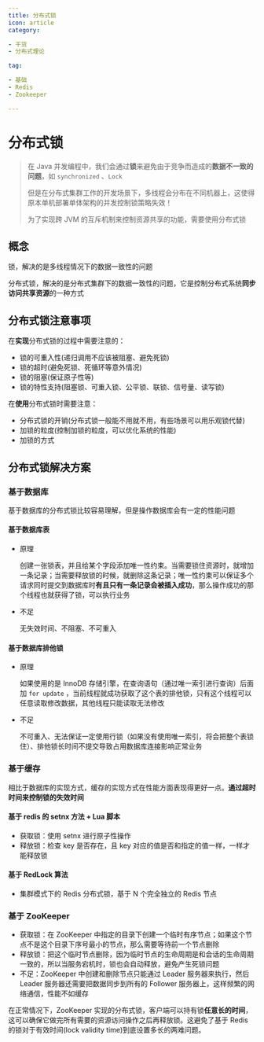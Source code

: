 ```yaml
---
title: 分布式锁
icon: article
category:

- 干货
- 分布式理论

tag:

- 基础
- Redis
- Zookeeper

---
```



# 分布式锁

> 在 Java 并发编程中，我们会通过**锁**来避免由于竞争而造成的**数据不一致的问题**，如 `synchronized` 、`Lock`
>
> 但是在分布式集群工作的开发场景下，多线程会分布在不同机器上，这使得原本单机部署单体架构的并发控制锁策略失效！
>
> 为了实现跨 JVM 的互斥机制来控制资源共享的功能，需要使用分布式锁

## 概念

锁，解决的是多线程情况下的数据一致性的问题

分布式锁，解决的是分布式集群下的数据一致性的问题，它是控制分布式系统**同步访问共享资源**的一种方式



## 分布式锁注意事项

在**实现**分布式锁的过程中需要注意的：

- 锁的可重入性(递归调用不应该被阻塞、避免死锁)
- 锁的超时(避免死锁、死循环等意外情况)
- 锁的阻塞(保证原子性等)
- 锁的特性支持(阻塞锁、可重入锁、公平锁、联锁、信号量、读写锁)

在**使用**分布式锁时需要注意：

- 分布式锁的开销(分布式锁一般能不用就不用，有些场景可以用乐观锁代替)
- 加锁的粒度(控制加锁的粒度，可以优化系统的性能)
- 加锁的方式



## 分布式锁解决方案

### 基于数据库

基于数据库的分布式锁比较容易理解，但是操作数据库会有一定的性能问题

#### 基于数据库表

- 原理

  创建一张锁表，并且给某个字段添加唯一性约束。当需要锁住资源时，就增加一条记录；当需要释放锁的时候，就删除这条记录；唯一性约束可以保证多个请求同时提交到数据库时**有且只有一条记录会被插入成功**，那么操作成功的那个线程也就获得了锁，可以执行业务

- 不足

  无失效时间、不阻塞、不可重入

#### 基于数据库排他锁

- 原理

  如果使用的是 InnoDB 存储引擎，在查询语句（通过唯一索引进行查询）后面加 `for update` ，当前线程就成功获取了这个表的排他锁，只有这个线程可以任意读取修改数据，其他线程只能读取无法修改

- 不足

  不可重入、无法保证一定使用行锁（如果没有使用唯一索引，将会把整个表锁住）、排他锁长时间不提交导致占用数据库连接影响正常业务

### 基于缓存

相比于数据库的实现方式，缓存的实现方式在性能方面表现得更好一点。**通过超时时间来控制锁的失效时间**

#### 基于 redis 的 setnx 方法 + Lua 脚本

- 获取锁：使用 setnx 进行原子性操作
- 释放锁：检查 key 是否存在，且 key 对应的值是否和指定的值一样，一样才能释放锁

#### 基于 RedLock 算法

- 集群模式下的 Redis 分布式锁，基于 N 个完全独立的 Redis 节点

### 基于 ZooKeeper

- 获取锁：在 ZooKeeper 中指定的目录下创建一个临时有序节点；如果这个节点不是这个目录下序号最小的节点，那么需要等待前一个节点删除
- 释放锁：把这个临时节点删除，因为临时节点的生命周期是和会话的生命周期一致的，所以当服务宕机时，锁也会自动释放，避免产生死锁问题
- 不足：ZooKeeper 中创建和删除节点只能通过 Leader 服务器来执行，然后 Leader 服务器还需要把数据同步到所有的 Follower 服务器上，这样频繁的网络通信，性能不如缓存

在正常情况下，ZooKeeper 实现的分布式锁，客户端可以持有锁**任意长的时间**，这可以确保它做完所有需要的资源访问操作之后再释放锁。这避免了基于 Redis 的锁对于有效时间(lock validity time)到底设置多长的两难问题。

